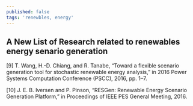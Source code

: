 ```yaml
---
published: false
tags: 'renewbles, energy'
---
```

## A New List of Research related to renewables energy senario generation

[9] T. Wang, H.-D. Chiang, and R. Tanabe, “Toward a flexible scenario generation tool for stochastic renewable energy analysis,” in 2016 Power Systems Computation Conference (PSCC), 2016, pp. 1–7.



[10] J. E. B. Iversen and P. Pinson, “RESGen: Renewable Energy Scenario Generation Platform,” in Proceedings of IEEE PES General Meeting, 2016.



